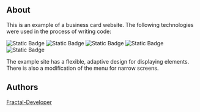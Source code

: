 ## About

This is an example of a business card website. The following technologies were used in the process of writing code:

![Static Badge](https://img.shields.io/badge/HTML-2F4F4F?logo=html5) ![Static Badge](https://img.shields.io/badge/CSS-2F4F4F?logo=CSS3&logoColor=blue)
![Static Badge](https://img.shields.io/badge/JavaScript-2F4F4F?logo=javascript)
![Static Badge](https://img.shields.io/badge/jQuery-2F4F4F?logo=jquery)
![Static Badge](https://img.shields.io/badge/%40media-Adaptive%20design-2F4F4F)

The example site has a flexible, adaptive design for displaying elements. There is also a modification of the menu for narrow screens.

## Authors
[Fractal-Developer](https://github.com/Fractal-Developer/Fractal-Developer)
